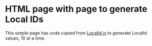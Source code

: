 # HTML page with page to generate Local IDs

This simple page has code copied from [LocalId.js](../javascript/src/LocalId.js) to generate LocalId values,
10 at a time.

